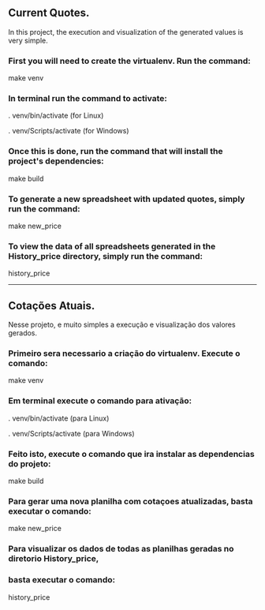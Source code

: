 ## Current Quotes.

In this project, the execution and visualization of the generated values is very simple.

### First you will need to create the virtualenv. Run the command:
make venv

### In terminal run the command to activate:

. venv/bin/activate (for Linux)

. venv/Scripts/activate (for Windows)

### Once this is done, run the command that will install the project's dependencies:

make build

### To generate a new spreadsheet with updated quotes, simply run the command:

make new_price

### To view the data of all spreadsheets generated in the History_price directory, simply run the command:
history_price

----------------------------------------------------------------------------------------------------

## Cotações Atuais.

Nesse projeto, e muito simples a execução e visualização  dos valores gerados.

### Primeiro sera necessario a criação do virtualenv. Execute o comando:

make venv

### Em terminal execute o comando para ativação:

. venv/bin/activate    (para Linux)

. venv/Scripts/activate    (para Windows)

### Feito isto, execute o comando que ira instalar as dependencias do projeto:

make build

### Para gerar uma nova planilha com cotaçoes atualizadas, basta executar o comando:

make new_price

### Para visualizar os dados de todas as planilhas geradas no diretorio History_price, 
### basta executar o comando:

history_price